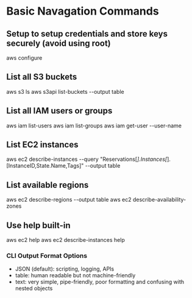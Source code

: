 # Basic Navagation Commands

## Setup to setup credentials and store keys securely (avoid using root)

aws configure

## List all S3 buckets

aws s3 ls
aws s3api list-buckets --output table

## List all IAM users or groups

aws iam list-users
aws iam list-groups
aws iam get-user --user-name <name>

## List EC2 instances

aws ec2 describe-instances --query "Reservations[*].Instances[*].[InstanceID,State.Name,Tags]" --output table

## List available regions

aws ec2 describe-regions --output table
aws ec2 describe-availability-zones

## Use help built-in

aws ec2 help
aws ec2 describe-instances help

### CLI Output Format Options
- JSON (default): scripting, logging, APIs
- table: human readable but not machine-friendly
- text: very simple, pipe-friendly, poor formatting and confusing with nested objects